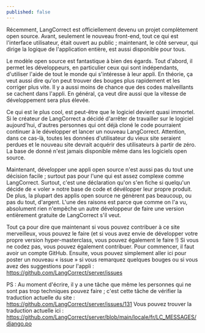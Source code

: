```yaml
---
published: false
---
```

Récemment, LangCorrect est officiellement devenu un projet complètement open source. Avant, seulement le nouveau front-end, tout ce qui est l'interface utilisateur, était ouvert au public ; maintenant, le côté serveur, qui dirige la logique de l'application entière, est aussi disponible pour tous.

Le modèle open source est fantastique à bien des égards. Tout d'abord, il permet les développeurs, en particulier ceux qui sont indépendants, d'utiliser l'aide de tout le monde qui s'intéresse à leur appli. En théorie, ça veut aussi dire qu'on peut trouver des bouges plus rapidement et les corriger plus vite. Il y a aussi moins de chance que des codes malveillants se cachent dans l'appli. En général, ça veut dire aussi que la vitesse de développement sera plus élevée. 

Ce qui est le plus cool, est peut-être que le logiciel devient quasi immortel. Si le créateur de LangCorrect a décidé d'arrêter de travailler sur le logiciel aujourd'hui, d'autres personnes qui ont déjà cloné le code pourraient continuer à le développer et lancer un nouveau LangCorrect. Attention, dans ce cas-là, toutes les données d'utilisateur du vieux site seraient perdues et le nouveau site devrait acquérir des utilisateurs à partir de zéro. La base de donné n'est jamais disponible même dans les logiciels open source.

Maintenant, développer une appli open source n'est aussi pas du tout une décision facile ; surtout pas pour l'une qui est assez complexe comme LangCorrect. Surtout, c'est une déclaration qu'on s'en fiche si quelqu'un décide de « voler » notre base de code et dévélopper leur propre produit. De plus, la plupart des applis open source ne génèrent pas beaucoup, ou pas du tout, d'argent. L'une des raisons est parce que comme on l'a vu, absolument rien n'empêche un autre développeur de faire une version entièrement gratuite de LangCorrect s'il veut.

Tout ça pour dire que maintenant si vous pouvez contribuer à ce site merveilleux, vous pouvez le faire (et si vous avez envie de développer votre propre version hyper-masterclass, vous pouvez également le faire !) Si vous ne codez pas, vous pouvez également contribuer. Pour commencer, il faut avoir un compte GitHub. Ensuite, vous pouvez simplement aller ici pour poster un nouveau « issue » si vous remarquez quelques bouges ou si vous avez des suggestions pour l'appli : https://github.com/LangCorrect/server/issues

PS : Au moment d'écrire, il y a une tâche que même les personnes qui ne sont pas trop techniques pouvez faire ; c'est cette tâche de vérifier la traduction actuelle du site : https://github.com/LangCorrect/server/issues/131 Vous pouvez trouver la traduction actuelle ici : https://github.com/LangCorrect/server/blob/main/locale/fr/LC_MESSAGES/django.po